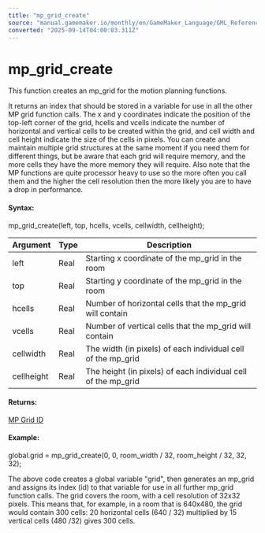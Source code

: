 ```yaml
---
title: "mp_grid_create"
source: "manual.gamemaker.io/monthly/en/GameMaker_Language/GML_Reference/Movement_And_Collisions/Motion_Planning/mp_grid_create.htm"
converted: "2025-09-14T04:00:03.311Z"
---
```


# mp\_grid\_create

This function creates an mp\_grid for the motion planning functions.

It returns an index that should be stored in a variable for use in all the other MP grid function calls. The x and y coordinates indicate the position of the top-left corner of the grid, hcells and vcells indicate the number of horizontal and vertical cells to be created within the grid, and cell width and cell height indicate the size of the cells in pixels. You can create and maintain multiple grid structures at the same moment if you need them for different things, but be aware that each grid will require memory, and the more cells they have the more memory they will require. Also note that the MP functions are quite processor heavy to use so the more often you call them and the higher the cell resolution then the more likely you are to have a drop in performance.

#### Syntax:

mp\_grid\_create(left, top, hcells, vcells, cellwidth, cellheight);

| Argument | Type | Description |
| --- | --- | --- |
| left | Real | Starting x coordinate of the mp_grid in the room |
| top | Real | Starting y coordinate of the mp_grid in the room |
| hcells | Real | Number of horizontal cells that the mp_grid will contain |
| vcells | Real | Number of vertical cells that the mp_grid will contain |
| cellwidth | Real | The width (in pixels) of each individual cell of the mp_grid |
| cellheight | Real | The height (in pixels) of each individual cell of the mp_grid |

#### Returns:

[MP Grid ID](mp_grid_create.md)

#### Example:

global.grid = mp\_grid\_create(0, 0, room\_width / 32, room\_height / 32, 32, 32);

The above code creates a global variable "grid", then generates an mp\_grid and assigns its index (id) to that variable for use in all further mp\_grid function calls. The grid covers the room, with a cell resolution of 32x32 pixels. This means that, for example, in a room that is 640x480, the grid would contain 300 cells: 20 horizontal cells (640 / 32) multiplied by 15 vertical cells (480 /32) gives 300 cells.